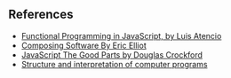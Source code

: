 ## References

- [Functional Programming in JavaScript, by Luis Atencio](https://www.manning.com/books/functional-programming-in-javascript)
- [Composing Software By Eric Elliot](https://www.amazon.in/Composing-Software-Exploration-Programming-Composition/dp/1661212565)
- [JavaScript The Good Parts by Douglas Crockford](https://www.amazon.in/Javascript-Good-Parts-D-Crockford/dp/0596517742)
- [Structure and interpretation of computer programs](https://www.amazon.in/Structure-Interpretation-Computer-Programs-Engineering/dp/0262543230)
